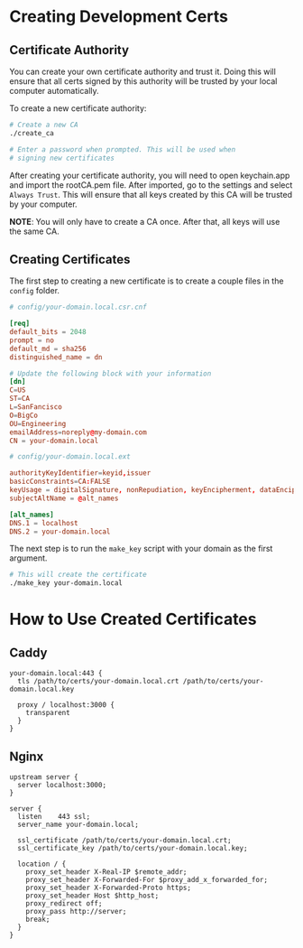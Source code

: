 # Creating Development Certs

## Certificate Authority

You can create your own certificate authority and trust it. Doing this will
ensure that all certs signed by this authority will be trusted by your local
computer automatically.

To create a new certificate authority:

```bash
# Create a new CA
./create_ca

# Enter a password when prompted. This will be used when
# signing new certificates
```

After creating your certificate authority, you will need to open keychain.app
and import the rootCA.pem file. After imported, go to the settings and select
`Always Trust`. This will ensure that all keys created by this CA will be
trusted by your computer.

**NOTE**: You will only have to create a CA once. After that, all keys will
use the same CA.

## Creating Certificates

The first step to creating a new certificate is to create a couple files in the
`config` folder.

```conf
# config/your-domain.local.csr.cnf

[req]
default_bits = 2048
prompt = no
default_md = sha256
distinguished_name = dn

# Update the following block with your information
[dn]
C=US
ST=CA
L=SanFancisco
O=BigCo
OU=Engineering
emailAddress=noreply@my-domain.com
CN = your-domain.local
```

```conf
# config/your-domain.local.ext

authorityKeyIdentifier=keyid,issuer
basicConstraints=CA:FALSE
keyUsage = digitalSignature, nonRepudiation, keyEncipherment, dataEncipherment
subjectAltName = @alt_names

[alt_names]
DNS.1 = localhost
DNS.2 = your-domain.local
```

The next step is to run the `make_key` script with your domain as the first
argument.

```bash
# This will create the certificate
./make_key your-domain.local
```

# How to Use Created Certificates

## Caddy

```caddy
your-domain.local:443 {
  tls /path/to/certs/your-domain.local.crt /path/to/certs/your-domain.local.key

  proxy / localhost:3000 {
    transparent
  }
}
```

## Nginx

```nginx
upstream server {
  server localhost:3000;
}

server {
  listen    443 ssl;
  server_name your-domain.local;

  ssl_certificate /path/to/certs/your-domain.local.crt;
  ssl_certificate_key /path/to/certs/your-domain.local.key;

  location / {
    proxy_set_header X-Real-IP $remote_addr;
    proxy_set_header X-Forwarded-For $proxy_add_x_forwarded_for;
    proxy_set_header X-Forwarded-Proto https;
    proxy_set_header Host $http_host;
    proxy_redirect off;
    proxy_pass http://server;
    break;
  }
}
```
